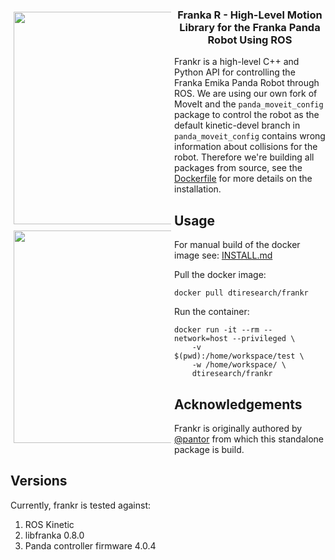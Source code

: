 <div align="center">
  <div style="float: left; width: 50%; padding: 5px;">
    <img width="340" src="https://raw.githubusercontent.com/dtiresearch/frankr/master/resources/franka_emika_logo.png">
  </div>
  <div style="float: left; width: 50%; padding: 5px;">
    <img width="340" src="https://raw.githubusercontent.com/dtiresearch/frankr/master/resources/ros_logo.png">
  </div>
  <h3 align="center">
    Franka R - High-Level Motion Library for the Franka Panda Robot Using ROS
  </h3>
</div>

Frankr is a high-level C++ and Python API for controlling the Franka Emika Panda Robot through ROS. We are using our own fork of MoveIt and the `panda_moveit_config` package to control the robot as the default kinetic-devel branch in `panda_moveit_config` contains wrong information about collisions for the robot. Therefore we're building all packages from source, see the [Dockerfile](docker/Dockerfile) for more details on the installation. 

## Usage

For manual build of the docker image see: [INSTALL.md](INSTALL.md)

Pull the docker image:

```
docker pull dtiresearch/frankr
```

Run the container:

```
docker run -it --rm --network=host --privileged \
    -v $(pwd):/home/workspace/test \
    -w /home/workspace/ \
    dtiresearch/frankr
```

## Acknowledgements

Frankr is originally authored by [@pantor](https://github.com/pantor) from which this standalone package is build.

## Versions

Currently, frankr is tested against:

1. ROS Kinetic
1. libfranka 0.8.0
1. Panda controller firmware 4.0.4

